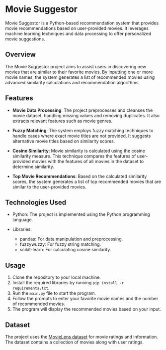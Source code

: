 # Movie Suggestor

Movie Suggestor is a Python-based recommendation system that provides movie recommendations based on user-provided movies. It leverages machine learning techniques and data processing to offer personalized movie suggestions.

## Overview

The Movie Suggestor project aims to assist users in discovering new movies that are similar to their favorite movies. By inputting one or more movie names, the system generates a list of recommended movies using advanced similarity calculations and recommendation algorithms.

## Features

- **Movie Data Processing**: The project preprocesses and cleanses the movie dataset, handling missing values and removing duplicates. It also extracts relevant features such as movie genres.

- **Fuzzy Matching**: The system employs fuzzy matching techniques to handle cases where exact movie titles are not provided. It suggests alternative movie titles based on similarity scores.

- **Cosine Similarity**: Movie similarity is calculated using the cosine similarity measure. This technique compares the features of user-provided movies with the features of all movies in the dataset to determine similarity.

- **Top Movie Recommendations**: Based on the calculated similarity scores, the system generates a list of top recommended movies that are similar to the user-provided movies.

## Technologies Used

- Python: The project is implemented using the Python programming language.

- Libraries:
  - pandas: For data manipulation and preprocessing.
  - fuzzywuzzy: For fuzzy string matching.
  - scikit-learn: For calculating cosine similarity.

## Usage

1. Clone the repository to your local machine.
2. Install the required libraries by running `pip install -r requirements.txt`.
3. Run the `main.py` file to start the program.
4. Follow the prompts to enter your favorite movie names and the number of recommended movies.
5. The program will display the recommended movies based on your input.

## Dataset

The project uses the [MovieLens dataset](https://grouplens.org/datasets/movielens/) for movie ratings and information. The dataset contains a collection of movies along with user ratings.
